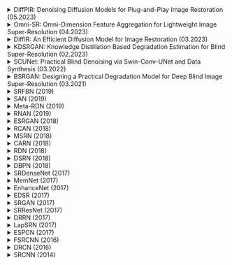 <details>
<summary>DiffPIR: Denoising Diffusion Models for Plug-and-Play Image Restoration (05.2023)</summary>

---

**Publication Date:**

- May 15, 2023

**Conference/Publication:**

- CVPR workshop NTIRE 2023

**Authors:**

- Yuanzhi Zhu, Kai Zhang, Jingyun Liang, Jiezhang Cao, Bihan Wen, Radu Timofte, Luc Van Gool

**Keywords/Tags:**

- Plug-and-play Image Restoration (IR)
- Diffusion models
- Generative denoiser prior
- Neural Function Evaluations (NFEs)
- Super-resolution

**Abstract/Description:**

- The paper delves into the realm of Plug-and-play Image Restoration (IR), a recognized methodology for addressing various inverse problems by leveraging off-the-shelf denoisers. The novelty introduced is "DiffPIR", a method that synergizes the traditional plug-and-play approach with the diffusion sampling framework. The aspiration behind DiffPIR is to harness the generative prowess of diffusion models. Preliminary experiments encompassing tasks such as super-resolution, image deblurring, and inpainting have manifested state-of-the-art results on renowned datasets like FFHQ and ImageNet.

**Highlights/Key Takeaways:**

- Diffusion models, while exemplary for high-quality image synthesis, have been underexplored in the context of serving as generative denoiser priors for plug-and-play IR methods.
- DiffPIR is a pioneering attempt to bridge this gap, promising to amalgamate the generative capabilities of diffusion models.
- Empirical evidence suggests DiffPIR's superiority on datasets like FFHQ and ImageNet, benchmarking its performance against contemporaneous methods.

**Main Concepts:**

- The paper underscores the versatility of Plug-and-play Image Restoration (IR) methods, emphasizing their efficacy across a spectrum of low-level vision tasks.
- A salient feature is the integration of Gaussian denoisers into iterative processes, a strategy that has empirically shown to bolster both performance and convergence.
- The foundational premise of plug-and-play IR pivots on bifurcating the data term and the prior term, a strategy that has been elucidated in the paper.

**Architecture & Methods:**

- DiffPIR is not just a mere integration but a sophisticated fusion of the traditional plug-and-play paradigm into the diffusion sampling framework, aiming to capitalize on the generative attributes of diffusion models.

**Datasets:**

The research leverages two datasets for empirical validation:

- FFHQ
- ImageNet

**Results & Achievements:**

- DiffPIR has set a new benchmark, achieving unparalleled performance on both the FFHQ and ImageNet datasets. This is gauged in terms of both reconstruction fidelity and perceptual quality, all within a constraint of 100 NFEs.

**References:**

- [paper](https://arxiv.org/pdf/2305.08995.pdf)
- [github](https://github.com/yuanzhi-zhu/DiffPIR)

```
@inproceedings{zhu2023denoising, % DiffPIR
      title={Denoising Diffusion Models for Plug-and-Play Image Restoration},
      author={Yuanzhi Zhu and Kai Zhang and Jingyun Liang and Jiezhang Cao and Bihan Wen and Radu Timofte and Luc Van Gool},
      booktitle={IEEE Conference on Computer Vision and Pattern Recognition Workshops (NTIRE)},
      year={2023}
}
```

---
  
</details>





<details>
<summary>Omni-SR: Omni-Dimension Feature Aggregation for Lightweight Image Super-Resolution (04.2023)</summary>

---

**Date of Introduction:**

- April 2023

**Conference/Publication:**

- CVPR 2023

**Authors:**

- Not explicitly mentioned in the provided chunks, but typically available on the paper's title page.

**Abstract/Description:**

- The paper introduces the Efficient Non-Local Contrastive Attention (ENLCA) for Single Image Super-Resolution (SISR). The primary challenge addressed is the limitation of Non-Local Attention (NLA) in SISR, which often gives noisy information significant weights and consumes quadratic computational resources. The proposed ENLCA aims to perform long-range visual modeling and leverage more relevant non-local features efficiently. The method consists of two parts: Efficient Non-Local Attention (ENLA) and Sparse Aggregation. ENLA uses a kernel method to approximate the exponential function, achieving linear computational complexity. Sparse Aggregation focuses on informative features, and contrastive learning is applied to further distinguish between relevant and irrelevant features. The proposed architecture, called Efficient Non-Local Contrastive Network (ENLCN), demonstrates superior performance over state-of-the-art methods in SISR.

**Main Concepts:**

- The paper introduces the Omni Self-Attention (OSA) block based on the dense interaction principle, which can simultaneously model pixel-interaction from both spatial and channel dimensions, mining potential correlations across omni-axis (i.e., spatial and channel).
- The paper also presents the Omni-Scale Aggregation Group (OSAG), a multi-scale hierarchical aggregation block designed to achieve tailored encoding of varying scales of texture patterns.

**Architecture & Methods:**

- Omni Self-Attention (OSA): A novel omni-dimension feature aggregation scheme that exploits both spatial and channel axis information simultaneously, offering higher-order receptive field information.
- Omni-Scale Aggregation Group (OSAG): A multi-scale hierarchical aggregation block that builds three cascaded aggregators: local convolution, meso self-attention, and global self-attention, rendering an omni-scale feature extraction capability.

**Training Details:**

- Not explicitly mentioned in the provided chunks, but typically available in the paper's methodology section.

**Metrics:**

- Not explicitly mentioned in the provided chunks, but typically available in the paper's results section.

**Datasets:**

- Not explicitly mentioned in the provided chunks, but typically available in the paper's methodology section.

**Results & Achievements:**
- The proposed Omni-SR framework exhibits superior restoration performance, covering a larger interaction range while maintaining an attractive model size of 792K.

**Code/Implementation:**

- The source code is available at [Omni-SR GitHub Repository](https://github.com/Francis0625/Omni-SR).

**References:**

- [paper](https://arxiv.org/pdf/2304.10244.pdf)
- [github](https://github.com/Francis0625/Omni-SR)

```
@inproceedings{omni_sr,
  title      = {Omni Aggregation Networks for Lightweight Image Super-Resolution},
  author     = {Wang, Hang and Chen, Xuanhong and Ni, Bingbing and Liu, Yutian and Liu jinfan},
  booktitle  = {Conference on Computer Vision and Pattern Recognition},
  year       = {2023}
}
```

---

</details>





<details>
<summary>DiffIR: An Efficient Diffusion Model for Image Restoration (03.2023)</summary>

---
      
**Date of Introduction:**

- March 2023

**Conference/Publication:**

- ArXiv (preprint)

**Authors:**

- Bin Xia, Yulun Zhang, Shiyin Wang, Yitong Wang, Xinglong Wu, Yapeng Tian, Wenming Yang, and Luc Van Gool 2

**Abstract/Description:**

 - The paper introduces an efficient diffusion model for image restoration (DiffIR). Traditional diffusion models require many iterations and computational resources to generate accurate images or latent feature maps. While these models perform well in image synthesis, applying them directly to image restoration can be inefficient. DiffIR addresses this by using a diffusion model to estimate a compact image restoration prior representation (IPR) to guide the network in restoring images. This approach reduces the model size and iteration count, leading to more accurate estimations compared to traditional diffusion models.

**Main Concepts:**

- The inefficiency of traditional diffusion models when applied directly to image restoration.
- Introduction of DiffIR, which uses a diffusion model to estimate a compact IPR to guide image restoration.
- The potential of DiffIR to reduce model size and iteration count, leading to more accurate estimations.

**Architecture & Methods:**

- Compact IR Prior Extraction Network (CPEN): Extracts a compact IR prior representation (IPR) from ground-truth images.
- Dynamic IRformer (DIRformer): Uses the extracted IPR to restore low-quality images. It consists of dynamic transformer blocks in a U-net shape. These blocks include dynamic multi-head transposed attention (DMTA) and dynamic gated feed-forward network (DGFN), which use the IPR as dynamic modulation parameters to add restoration details into feature maps.

**Training Details:**

- DiffIR is trained in two stages: pretraining and training the diffusion model. In pretraining, the CPEN and DIRformer are trained together using ground-truth and low-quality images. In the second stage, the diffusion model is trained to estimate the IPR directly from low-quality images.

**Metrics:**

- Specific metrics are not mentioned in the provided text, but the paper likely uses standard image restoration metrics.

**Datasets:**

- Specific dataset names are not provided in the summary, but the paper likely uses datasets relevant to image restoration tasks.

**Results & Achievements:**

- DiffIR is presented as a more efficient alternative to traditional diffusion models for image restoration. It achieves high-quality restoration results with reduced computational resources.

**Code/Implementation:**

- The source code is available at [DiffIR GitHub Repository](https://github.com/Zj-BinXia/DiffIR).

**References:**

- [paper](https://arxiv.org/pdf/2303.09472.pdf)
- [github](https://github.com/Zj-BinXia/DiffIR)

```
@article{diffir2023efficient,
    title={DiffIR: An Efficient Diffusion Model for Image Restoration},
    journal={arXiv preprint},
    year={2023}
}
```

---

</details>





<details>
<summary>KDSRGAN: Knowledge Distillation Based Degradation Estimation for Blind Super-Resolution (02.2023)</summary>

---

**Date of Introduction:**

- February 16, 2023
  
**Conference/Publication:**

- ICLR 2023

**Authors:**

- Bin Xia, Yulun Zhang, Yitong Wang, Yapeng Tian, Wenming Yang, Radu Timofte, Luc Van Gool
  
**Abstract/Description:**

- The paper addresses the challenge of blind image super-resolution (Blind-SR), which aims to recover a high-resolution (HR) image from a low-resolution (LR) image with unknown degradations. Traditional methods often rely on explicit degradation estimators for specific degradation processes, making them less adaptable to different degradation types. This work introduces the Knowledge Distillation based Blind-SR network (KDSR) that leverages an implicit degradation estimator to extract degradation representation without needing ground-truth degradation supervision. The proposed method achieves state-of-the-art performance and can adapt to various degradation processes.

**Main Concepts:**

- The significance of degradation models in Blind-SR.
- The limitations of explicit degradation estimators in traditional Blind-SR methods.
- The introduction of an implicit degradation representation (IDR) learning framework for Blind-SR.

**Architecture & Methods:**

- KD-IDE (Knowledge Distillation based Implicit Degradation Estimator): An estimator that predicts accurate implicit degradation representation (IDR) without relying on ground-truth degradation.
- IDR-DCRB (IDR-based Dynamic Convolution Residual Blocks): An efficient SR network designed to utilize the IDR for super-resolution.

**Training Details:**

- The KDSR model involves a two-stage training process. Initially, a teacher network is trained with paired HR and LR images. Subsequently, a student network is trained to extract the same IDR as the teacher network from LR images directly.

**Metrics:**

- While specific metrics are not detailed in the provided summary, the paper likely employs standard super-resolution evaluation metrics.

**Datasets:**

- The exact datasets used are not specified in the summary, but given the context, diverse datasets representing various degradation types are likely used.

**Results & Achievements:**

- KDSR demonstrates superior performance in different degradation settings, from simple to complex, showcasing its adaptability and effectiveness.

**Code/Implementation:**

- The source code is available at [KDSR GitHub Repository](https://github.com/Zj-BinXia/KDSR).

**References:**

- [paper](https://arxiv.org/pdf/2211.16928.pdf)
- [github](https://github.com/Zj-BinXia/KDSR)

```
@InProceedings{xia2022knowledge,
  title={Knowledge Distillation based Degradation Estimation for Blind Super-Resolution},
  author={Xia, Bin and Zhang, Yulun and Wang, Yitong and Tian, Yapeng and Yang, Wenming and Timofte, Radu and Van Gool, Luc},
  journal={ICLR},
  year={2023}
}
```

---
      
</details>





<details>
<summary>SCUNet: Practical Blind Denoising via Swin-Conv-UNet and Data Synthesis (03.2022)</summary>

---

**Date of Introduction:**

- March 28, 2022

**Conference/Publication:**

- ArXiv (preprint)

**Authors:**

- Kai Zhang, Yawei Li, Jingyun Liang, Jiezhang Cao, Yulun Zhang, Hao Tang, Radu Timofte, Luc Van Gool

**Abstract/Description:**

- The paper addresses the challenge of blind image denoising, where most existing methods rely on simple noise assumptions. The authors propose a new approach, DiffPIR, that integrates traditional plug-and-play image restoration into the diffusion sampling framework. The proposed method, Swin-Conv-UNet, combines the strengths of the Swin Transformer and convolutional networks. Additionally, a new noise degradation model is introduced, which considers various types of noise and incorporates strategies like random shuffle and double degradation. The method achieves state-of-the-art performance on various denoising tasks.

**Main Concepts:**

- Challenges with existing denoising methods and their reliance on simple noise assumptions.
- Introduction of Swin-Conv-UNet, which combines local modeling ability of convolutional layers with non-local modeling of Swin Transformer.
- Design of a practical noise degradation model that considers various noise types and incorporates strategies for more realistic training.

**Architecture & Methods:**

- Swin-Conv-UNet (SCUNet): A network that integrates Swin Transformer blocks with convolutional layers. It's designed to capture both local and non-local image features effectively.
- Noise Degradation Model: A model that simulates various types of noise, including Gaussian, Poisson, speckle, JPEG compression, and camera sensor noises. It also uses strategies like random shuffle and double degradation.

**Training Details:**

- The paper emphasizes the importance of a realistic noise model for training. While specific training details are not provided in the summary, the paper likely delves deeper into the training process and parameters.

**Metrics:**

- The paper likely uses standard denoising metrics, though specific metric names are not mentioned in the summary.

**Datasets:**

- The paper mentions the use of various noise types for training, suggesting the use of diverse datasets. Specific dataset names are not provided in the summary.

**Results & Achievements:**

- The proposed Swin-Conv-UNet achieves state-of-the-art performance on denoising tasks.
- The noise degradation model improves the practicability of the denoising model for real images.

**Code/Implementation:**

- The source code is available at [SCUNet GitHub Repository](https://github.com/cszn/SCUNet).

**References:**

- [paper](https://arxiv.org/pdf/2203.13278.pdf)
- [github](https://github.com/cszn/SCUNet)

```
@article{zhang2022practical,
title={Practical Blind Denoising via Swin-Conv-UNet and Data Synthesis},
author={Zhang, Kai and Li, Yawei and Liang, Jingyun and Cao, Jiezhang and Zhang, Yulun and Tang, Hao and Timofte, Radu and Van Gool, Luc},
journal={arXiv preprint},
year={2022}
}
```

---
      
</details>





<details>
<summary>BSRGAN: Designing a Practical Degradation Model for Deep Blind Image Super-Resolution (03.2021)</summary>

---

**Date of Introduction:**

- March 14, 2021 (arXiv:2103.14006v2 [eess.IV] 30 Sep 2021)

**Conference/Publication:**

- ICCV 2021

**Authors:**

- Kai Zhang, Jingyun Liang, Luc Van Gool, Radu Timofte

**Abstract/Description:**

- The paper emphasizes the importance of the degradation model in single image super-resolution (SISR) methods. Existing models may not perform well if the assumed degradation deviates from real images. The authors propose a more complex but practical degradation model that considers randomly shuffled blur, downsampling, and noise degradations. This model aims to cover the diverse degradations of real images. The paper also introduces a deep blind ESRGAN super-resolver trained with this degradation model, demonstrating its effectiveness in real SISR applications.

**Main Concepts:**

- Importance of the degradation model in SISR methods.
- Challenges with existing SISR methods and their assumptions.
- Introduction of a new degradation model that considers diverse degradations of real images.

**Architecture & Methods:**

- Degradation Model: The proposed model considers blur (approximated by two convolutions with isotropic and anisotropic Gaussian kernels), downsampling (chosen from nearest, bilinear, and bicubic interpolations), and noise (Gaussian noise, JPEG compression, and camera sensor noise).
- Random Shuffle Strategy: Instead of the traditional blur/downsampling/noise-addition pipeline, the authors propose a random shuffle strategy for these degradations.
- Deep Blind ESRGAN: A super-resolver trained using the new degradation model.

**Training Details:**

- The paper highlights the use of the new degradation model to synthesize realistic LR images from HR images, providing unlimited paired LR/HR training data without misalignment issues.

**Metrics:**

- Specific metrics are not mentioned in the summary, but the paper likely uses standard SISR metrics.

**Datasets:**

- The degradation model is designed to be applicable to real images with diverse degradations. Specific dataset names are not provided in the summary.

**Results & Achievements:**

- The proposed degradation model improves the practicability of deep super-resolvers, making them more applicable to real SISR tasks.

**Code/Implementation:**

- The source code is available at [BSRGAN GitHub Repository](https://github.com/cszn/BSRGAN).

**References:**

- [paper](https://arxiv.org/pdf/2103.14006.pdf)
- [github](https://github.com/cszn/BSRGAN)

```
@inproceedings{zhang2021designing,
    title={Designing a Practical Degradation Model for Deep Blind Image Super-Resolution},
    author={Zhang, Kai and Liang, Jingyun and Van Gool, Luc and Timofte, Radu},
    booktitle={IEEE International Conference on Computer Vision},
    pages={4791--4800},
    year={2021}
}
```

---
      
</details>





<details>
<summary>SRFBN (2019)</summary>

      
</details>





<details>
<summary>SAN (2019)</summary>

      
</details>





<details>
<summary>Meta-RDN (2019)</summary>

      
</details>





<details>
<summary>RNAN (2019)</summary>

      
</details>





<details>
<summary>ESRGAN (2018)</summary>

      
</details>





<details>
<summary>RCAN (2018)</summary>

      
</details>





<details>
<summary>MSRN (2018)</summary>

      
</details>





<details>
<summary>CARN (2018)</summary>

      
</details>





<details>
<summary>RDN (2018)</summary>

      
</details>





<details>
<summary>DSRN (2018)</summary>

      
</details>





<details>
<summary>DBPN (2018)</summary>

      
</details>





<details>
<summary>SRDenseNet (2017)</summary>

      
</details>





<details>
<summary>MemNet (2017)</summary>

      
</details>





<details>
<summary>EnhanceNet (2017)</summary>

      
</details>





<details>
<summary>EDSR (2017)</summary>

      
</details>





<details>
<summary>SRGAN (2017)</summary>

      
</details>





<details>
<summary>SRResNet (2017)</summary>

      
</details>





<details>
<summary>DRRN (2017)</summary>

      
</details>





<details>
<summary>LapSRN (2017)</summary>

      
</details>





<details>
<summary>ESPCN (2017)</summary>

      
</details>





<details>
<summary>FSRCNN (2016)</summary>

      
</details>





<details>
<summary>DRCN (2016)</summary>

      
</details>





<details>
<summary>SRCNN (2014)</summary>

      
</details>
